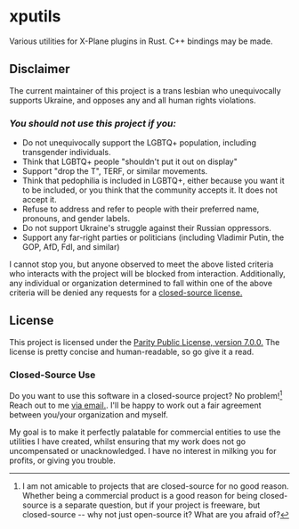 <!--
SPDX-FileCopyrightText: 2024 Julia DeMille <me@jdemille.com>

SPDX-License-Identifier: Parity-7.0.0
-->

# xputils

Various utilities for X-Plane plugins in Rust. C++ bindings may be made.

## Disclaimer

The current maintainer of this project is a trans lesbian who unequivocally supports
Ukraine, and opposes any and all human rights violations.

### _You should not use this project if you:_

- Do not unequivocally support the LGBTQ+ population, including transgender individuals.
- Think that LGBTQ+ people "shouldn't put it out on display"
- Support "drop the T", TERF, or similar movements.
- Think that pedophilia is included in LGBTQ+, either because you want it to be
  included, or you think that the community accepts it. It does not accept it.
- Refuse to address and refer to people with their preferred name, pronouns, and
  gender labels.
- Do not support Ukraine's struggle against their Russian oppressors.
- Support any far-right parties or politicians (including Vladimir Putin, the GOP,
  AfD, FdI, and similar)

I cannot stop you, but anyone observed to meet the above listed criteria who interacts
with the project will be blocked from interaction. Additionally, any individual or
organization determined to fall within one of the above criteria will be denied any
requests for a [closed-source license.](#closed-source-use)

## License

This project is licensed under the [Parity Public License, version 7.0.0.](https://paritylicense.com/versions/7.0.0)
The license is pretty concise and human-readable, so go give it a read.

### Closed-Source Use

Do you want to use this software in a closed-source project? No problem![^1] Reach out
to me [via email.](mailto:prosperity@jdemille.com). I'll be happy to work out a fair
agreement between you/your organization and myself.

My goal is to make it perfectly palatable for commercial entities to use the utilities I
have created, whilst ensuring that my work does not go uncompensated or unacknowledged. I
have no interest in milking you for profits, or giving you trouble.

[^1]: I am not amicable to projects that are closed-source for no good reason. Whether
      being a commercial product is a good reason for being closed-source is a separate
      question, but if your project is freeware, but closed-source -- why not just
      open-source it? What are you afraid of?
